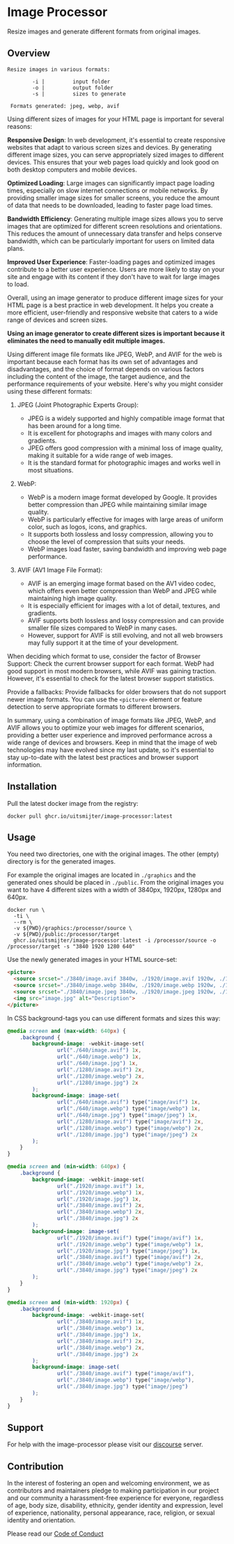# Image Processor
Resize images and generate different formats from original images.

## Overview
```
Resize images in various formats: 

        -i |         input folder
        -o |         output folder
        -s |         sizes to generate

 Formats generated: jpeg, webp, avif
```
Using different sizes of images for your HTML page is important for several reasons:

**Responsive Design**: In web development, it's essential to create responsive websites 
that adapt to various screen sizes and devices. By generating different image sizes, you 
can serve appropriately sized images to different devices. This ensures that your web 
pages load quickly and look good on both desktop computers and mobile devices.

**Optimized Loading**: Large images can significantly impact page loading times, 
especially on slow internet connections or mobile networks. By providing smaller image 
sizes for smaller screens, you reduce the amount of data that needs to be downloaded, 
leading to faster page load times.

**Bandwidth Efficiency**: Generating multiple image sizes allows you to serve images that 
are optimized for different screen resolutions and orientations. This reduces the amount 
of unnecessary data transfer and helps conserve bandwidth, which can be particularly 
important for users on limited data plans.

**Improved User Experience**: Faster-loading pages and optimized images contribute to a 
better user experience. Users are more likely to stay on your site and engage with its 
content if they don't have to wait for large images to load.


Overall, using an image generator to produce different image sizes for your HTML page is 
a best practice in web development. It helps you create a more efficient, user-friendly 
and responsive website that caters to a wide range of devices and screen sizes.

**Using an image generator to create different sizes is important because it eliminates the 
need to manually edit multiple images.**

Using different image file formats like JPEG, WebP, and AVIF for the web is important 
because each format has its own set of advantages and disadvantages, and the choice of 
format depends on various factors including the content of the image, the target audience,
and the performance requirements of your website. Here's why you might consider using 
these different formats:

1. JPEG (Joint Photographic Experts Group):
   - JPEG is a widely supported and highly compatible image format that has been around 
     for a long time.
   - It is excellent for photographs and images with many colors and gradients.
   - JPEG offers good compression with a minimal loss of image quality, making it suitable 
     for a wide range of web images.
   - It is the standard format for photographic images and works well in most situations.

2. WebP:
   - WebP is a modern image format developed by Google. It provides better compression 
     than JPEG while maintaining similar image quality.
   - WebP is particularly effective for images with large areas of uniform color, such as 
     logos, icons, and graphics.
   - It supports both lossless and lossy compression, allowing you to choose the level of 
     compression that suits your needs.
   - WebP images load faster, saving bandwidth and improving web page performance.

3. AVIF (AV1 Image File Format):
   - AVIF is an emerging image format based on the AV1 video codec, which offers even 
     better compression than WebP and JPEG while maintaining high image quality.
   - It is especially efficient for images with a lot of detail, textures, and gradients.
   - AVIF supports both lossless and lossy compression and can provide smaller file sizes 
     compared to WebP in many cases.
   - However, support for AVIF is still evolving, and not all web browsers may fully 
     support it at the time of your development.

When deciding which format to use, consider the factor of Browser Support: Check the 
current browser support for each format. WebP had good support in most modern browsers, 
while AVIF was gaining traction. However, it's essential to check for the latest 
browser support statistics.

Provide a fallbacks: Provide fallbacks for older browsers that do not support newer image 
formats. You can use the `<picture>` element or feature detection to serve appropriate 
formats to different browsers.

In summary, using a combination of image formats like JPEG, WebP, and AVIF allows you to 
optimize your web images for different scenarios, providing a better user experience and 
improved performance across a wide range of devices and browsers. Keep in mind that the 
image of web technologies may have evolved since my last update, so it's essential to 
stay up-to-date with the latest best practices and browser support information.

## Installation

Pull the latest docker image from the registry: 
```shell
docker pull ghcr.io/uitsmijter/image-processor:latest
```

## Usage

You need two directories, one with the original images. The other (empty) directory 
is for the generated images.

For example the original images are located in `./graphics` and the generated ones should 
be placed in `./public`. From the original images you want to have 4 different sizes with 
a width of 3840px, 1920px, 1280px and 640px.

```shell
docker run \
  -ti \ 
  --rm \
  -v ${PWD}/graphics:/processor/source \
  -v ${PWD}/public:/processor/target
  ghcr.io/uitsmijter/image-processor:latest -i /processor/source -o /processor/target -s "3840 1920 1280 640"
```

Use the newly generated images in your HTML source-set: 
```html
<picture>
  <source srcset="./3840/image.avif 3840w, ./1920/image.avif 1920w, ./1280/image.avif 1280w, ./640/image.avif 640w" type="image/avif">
  <source srcset="./3840/image.webp 3840w, ./1920/image.webp 1920w, ./1280/image.webp 1280w, ./640/image.webp 640w" type="image/webp">
  <source srcset="./3840/image.jpeg 3840w, ./1920/image.jpeg 1920w, ./1280/image.jpeg 1280w, ./640/image.jpeg 640w" type="image/jpeg">
  <img src="image.jpg" alt="Description">
</picture>
```

In CSS background-tags you can use different formats and sizes this way:
```css
@media screen and (max-width: 640px) {
    .background {
        background-image: -webkit-image-set(
                url("./640/image.avif") 1x,
                url("./640/image.webp") 1x,
                url("./640/image.jpg") 1x,
                url("./1280/image.avif") 2x,
                url("./1280/image.webp") 2x,
                url("./1280/image.jpg") 2x
        );
        background-image: image-set(
                url("./640/image.avif") type("image/avif") 1x,
                url("./640/image.webp") type("image/webp") 1x,
                url("./640/image.jpg") type("image/jpeg") 1x,
                url("./1280/image.avif") type("image/avif") 2x,
                url("./1280/image.webp") type("image/webp") 2x,
                url("./1280/image.jpg") type("image/jpeg") 2x
        );
    }
}

@media screen and (min-width: 640px) {
    .background {
        background-image: -webkit-image-set(
                url("./1920/image.avif") 1x,
                url("./1920/image.webp") 1x,
                url("./1920/image.jpg") 1x,
                url("./3840/image.avif") 2x,
                url("./3840/image.webp") 2x,
                url("./3840/image.jpg") 2x
        );
        background-image: image-set(
                url("./1920/image.avif") type("image/avif") 1x,
                url("./1920/image.webp") type("image/webp") 1x,
                url("./1920/image.jpg") type("image/jpeg") 1x,
                url("./3840/image.avif") type("image/avif") 2x,
                url("./3840/image.webp") type("image/webp") 2x,
                url("./3840/image.jpg") type("image/jpeg") 2x
        );
    }
}

@media screen and (min-width: 1920px) {
    .background {
        background-image: -webkit-image-set(
                url("./3840/image.avif") 1x,
                url("./3840/image.webp") 1x,
                url("./3840/image.jpg") 1x,
                url("./3840/image.avif") 2x,
                url("./3840/image.webp") 2x,
                url("./3840/image.jpg") 2x
        );
        background-image: image-set(
                url("./3840/image.avif") type("image/avif"),
                url("./3840/image.webp") type("image/webp"),
                url("./3840/image.jpg") type("image/jpeg")
        );
    }
}
```

## Support
For help with the image-processor please visit our [discourse](https://discourse.uitsmijter.io) server.

## Contribution

In the interest of fostering an open and welcoming environment, we as contributors and 
maintainers pledge to making participation in our project and our community a 
harassment-free experience for everyone, regardless of age, body size, disability, 
ethnicity, gender identity and expression, level of experience, nationality, personal 
appearance, race, religion, or sexual identity and orientation.

Please read our [Code of Conduct](https://docs.uitsmijter.io/contribution/codeofconduct/)
